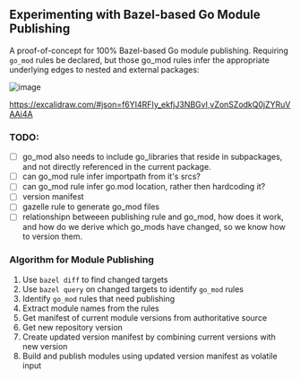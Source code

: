 ## Experimenting with Bazel-based Go Module Publishing

A proof-of-concept for 100% Bazel-based Go module publishing. Requiring `go_mod` rules be declared, but those go_mod rules infer the appropriate underlying edges to nested and external packages:

![image](https://github.com/user-attachments/assets/877567a2-6d18-4ba7-86e6-b666c14d6b86)

https://excalidraw.com/#json=f6YI4RFIy_ekfjJ3NBGvI,vZonSZodkQ0jZYRuVAAi4A

### TODO:

- [ ] go_mod also needs to include go_libraries that reside in subpackages, and not directly referenced in the current package.
- [ ] can go_mod rule infer importpath from it's srcs?
- [ ] can go_mod rule infer go.mod location, rather then hardcoding it?
- [ ] version manifest
- [ ] gazelle rule to generate go_mod files
- [ ] relationshipn betweeen publishing rule and go_mod, how does it work, and how do we derive which go_mods have changed, so we know how to version them.

### Algorithm for Module Publishing

1. Use `bazel diff` to find changed targets
2. Use `bazel query` on changed targets to identify `go_mod` rules
3. Identify `go_mod` rules that need publishing
4. Extract module names from the rules
5. Get manifest of current module versions from authoritative source
6. Get new repository version
7. Create updated version manifest by combining current versions with new version
8. Build and publish modules using updated version manifest as volatile input
